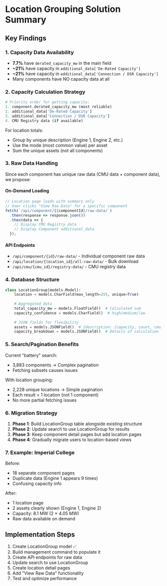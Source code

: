 # Location Grouping Solution Summary

## Key Findings

### 1. Capacity Data Availability
- **7.7%** have `derated_capacity_mw` in the main field
- **~21%** have capacity in `additional_data['De-Rated Capacity']`
- **~21%** have capacity in `additional_data['Connection / DSR Capacity']`
- Many components have NO capacity data at all

### 2. Capacity Calculation Strategy

```python
# Priority order for getting capacity:
1. component.derated_capacity_mw (most reliable)
2. additional_data['De-Rated Capacity']
3. additional_data['Connection / DSR Capacity'] 
4. CMU Registry data (if available)
```

For location totals:
- Group by unique description (Engine 1, Engine 2, etc.)
- Use the mode (most common value) per asset
- Sum the unique assets (not all components)

### 3. Raw Data Handling

Since each component has unique raw data (CMU data + component data), we propose:

#### On-Demand Loading
```javascript
// Location page loads with summary only
// User clicks "View Raw Data" for a specific component
fetch(`/api/component/${componentId}/raw-data/`)
  .then(response => response.json())
  .then(data => {
    // Display CMU Registry data
    // Display Component additional_data
  });
```

#### API Endpoints
- `/api/component/{id}/raw-data/` - Individual component raw data
- `/api/location/{location_id}/all-raw-data/` - Bulk download
- `/api/cmu/{cmu_id}/registry-data/` - CMU registry data

### 4. Database Structure

```python
class LocationGroup(models.Model):
    location = models.CharField(max_length=255, unique=True)
    
    # Aggregated data
    total_capacity_mw = models.FloatField()  # Calculated sum
    capacity_confidence = models.CharField()  # high/medium/low
    
    # JSON fields for flexibility
    assets = models.JSONField()  # {description: {capacity, count, cmu_ids}}
    capacity_breakdown = models.JSONField()  # Details of calculation
```

### 5. Search/Pagination Benefits

Current "battery" search:
- 3,883 components → Complex pagination
- Fetching subsets causes issues

With location grouping:
- 2,228 unique locations → Simple pagination
- Each result = 1 location (not 1 component)
- No more partial fetching issues

### 6. Migration Strategy

1. **Phase 1**: Build LocationGroup table alongside existing structure
2. **Phase 2**: Update search to use LocationGroup for results
3. **Phase 3**: Keep component detail pages but add location pages
4. **Phase 4**: Gradually migrate users to location-based views

### 7. Example: Imperial College

Before:
- 18 separate component pages
- Duplicate data (Engine 1 appears 9 times)
- Confusing capacity info

After:
- 1 location page
- 2 assets clearly shown (Engine 1, Engine 2)
- Capacity: 8.1 MW (2 × 4.05 MW)
- Raw data available on demand

## Implementation Steps

1. Create LocationGroup model ✅
2. Build management command to populate it
3. Create API endpoints for raw data
4. Update search to use LocationGroup
5. Create location detail pages
6. Add "View Raw Data" functionality
7. Test and optimize performance